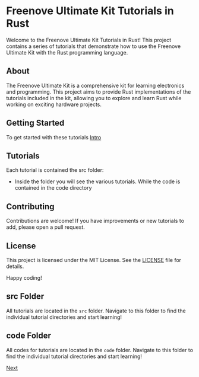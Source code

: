 # Freenove Ultimate Kit Tutorials in Rust

Welcome to the Freenove Ultimate Kit Tutorials in Rust! This project contains a series of tutorials that demonstrate how to use the Freenove Ultimate Kit with the Rust programming language.

## About

The Freenove Ultimate Kit is a comprehensive kit for learning electronics and programming. This project aims to provide Rust implementations of the tutorials included in the kit, allowing you to explore and learn Rust while working on exciting hardware projects.

## Getting Started

To get started with these tutorials [Intro](https://github.com/Makuo12/Freenove-esp32-rust/blob/main/src/01_intro.md)

## Tutorials

Each tutorial is contained the src folder:

- Inside the folder you will see the various tutorials. While the code is contained in the code directory

## Contributing

Contributions are welcome! If you have improvements or new tutorials to add, please open a pull request.

## License

This project is licensed under the MIT License. See the [LICENSE](LICENSE) file for details.

Happy coding!

## src Folder

All tutorials are located in the `src` folder. Navigate to this folder to find the individual tutorial directories and start learning!

## code Folder

All codes for tutorials are located in the `code` folder. Navigate to this folder to find the individual tutorial directories and start learning!


[Next](https://github.com/Makuo12/Freenove-esp32-rust/blob/main/src/01_intro.md)

